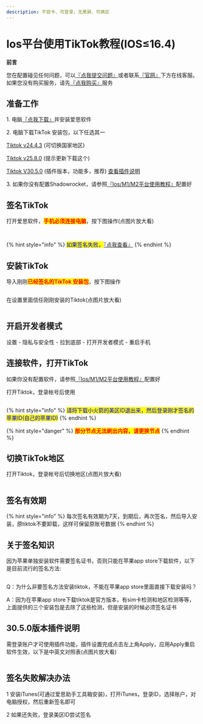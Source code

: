 ```yaml
---
description: 不拔卡、可登录，无黑屏、可换区
---
```


# Ios平台使用TikTok教程(IOS≤16.4)

**前言**

您在配置碰见任何问题，可以[『点我提交问题』](https://www.lengjiao.me/submitticket.php)或者联系[『官网』](https://www.lengjiao.me)下方在线客服。如果您没有购买服务，请先[『点我购买』](https://www.lengjiao.me/cart.php)服务

## 准备工作

1\. 电脑[『点我下载』](https://www.i4.cn/pro_pc.html)并安装爱思软件

2\. 电脑下载TikTok 安装包，以下任选其一

[Tiktok v24.4.3](https://now61.cn/f/Bx5NHp/tiktok%20v24.4.3.ipa) (可切换国家地区)

[Tiktok v25.8.0](https://now61.cn/f/xRrWi0/tiktok%20v30.5.0.ipa) (提示更新下载这个)

[Tiktok V30.5.0](https://now61.cn/f/N3Kdup/tiktok%20v25.8.0.ipa) (插件版本，功能多，推荐) [查看插件说明](ios-ping-tai-shi-yong-tiktok-jiao-cheng.md#30.5.0-ban-ben-cha-jian-shuo-ming)

3\. 如果你没有配置Shadowrocket，请参照[『Ios/M1/M2平台使用教程』](../wiki/ios.md)配置好

## 签名TikTok

打开爱思软件，<mark style="color:red;">**手机必须连接电脑**</mark>，按下图操作(点图片放大看)

<div align="left"><figure><img src="https://pic.imgdb.cn/item/65a2b97c871b83018acef272.png" alt=""><figcaption></figcaption></figure></div>

<div align="left"><figure><img src="https://files.superbed.cn/images/65a2b97c871b83018acef335.png" alt=""><figcaption></figcaption></figure></div>

{% hint style="info" %}
<mark style="color:blue;">如果签名失败，</mark>[『点我查看』](ios-ping-tai-shi-yong-tiktok-jiao-cheng.md#qian-ming-shi-bai-jie-jue-ban-fa)
{% endhint %}

## 安装TikTok

导入刚刚<mark style="color:red;">**已经签名的TikTok 安装包**</mark>，按下图操作

<div align="left"><figure><img src="https://pic.imgdb.cn/item/65a2b97d871b83018acef540.png" alt=""><figcaption></figcaption></figure></div>

在设置里面信任刚刚安装的Tiktok(点图片放大看)

<div align="left"><figure><img src="https://pic.imgdb.cn/item/65a2b97c871b83018acef425.png" alt=""><figcaption></figcaption></figure></div>

## 开启开发者模式

设置 - 隐私与安全性 - 拉到底部 - 打开开发者模式 - 重启手机

## 连接软件，打开TikTok

如果你没有配置软件，请参照[『Ios/M1/M2平台使用教程』](../wiki/ios.md)配置好

打开Tiktok，登录帐号后使用

<div align="left"><figure><img src="https://pic.imgdb.cn/item/65a2b9e6871b83018ad0a9b5.png" alt=""><figcaption></figcaption></figure></div>

{% hint style="info" %}
<mark style="color:blue;">请将下载小火箭的美区ID退出来，然后登录刚才签名的苹果ID(自己的苹果ID)</mark>
{% endhint %}

{% hint style="danger" %}
<mark style="color:red;">**部分节点无法刷出内容，请更换节点**</mark>
{% endhint %}

## 切换TikTok地区

打开Tiktok，登录帐号后切换地区(点图片放大看)

<div align="left"><figure><img src="https://pic.imgdb.cn/item/65a2b97d871b83018acef64d.png" alt=""><figcaption></figcaption></figure></div>

## 签名有效期

{% hint style="info" %}
每次签名有效期为7天，到期后，再次签名，然后导入安装，原tiktok不要卸载，这样可保留原账号数据
{% endhint %}

## 关于签名知识

因为苹果单独安装软件需要签名证书，否则只能在苹果app store下载软件，以下是目前流行的签名方法:

<div align="left"><figure><img src="https://pic.imgdb.cn/item/65a2b9e5871b83018ad0a7fd.png" alt=""><figcaption></figcaption></figure></div>

Q：为什么非要签名方法安装tiktok，不能在苹果app store里面直接下载安装吗？

A：因为在苹果app store下载tiktok是官方版本，有sim卡检测和地区检测等等，上面提供的三个安装包是去除了这些检测，但是安装的时候必须签名证书

## 30.5.0版本插件说明

需登录账户才可使用插件功能，插件设置完成点击左上角Apply，应用Apply重启软件生效，以下是中英文对照表(点图片放大看)

<div align="left"><figure><img src="https://pic.imgdb.cn/item/65a2b9e6871b83018ad0a8eb.jpg" alt=""><figcaption></figcaption></figure></div>

## 签名失败解决办法

1 安装iTunes(可通过爱思助手工具箱安装)，打开iTunes，登录ID，选择账户，对电脑授权，然后重新签名即可

2 如果还失败，登录美区ID尝试签名
